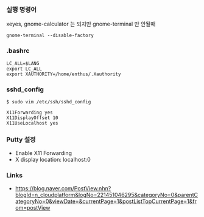 ### 실행 명령어
xeyes, gnome-calculator 는 되지만 gnome-terminal 만 안될때

```
gnome-terminal --disable-factory
```

### .bashrc
```
LC_ALL=$LANG
export LC_ALL
export XAUTHORITY=/home/enthus/.Xauthority
```

### sshd_config
```
$ sudo vim /etc/ssh/sshd_config

X11Forwarding yes
X11DisplayOffset 10
X11UseLocalhost yes

```

### Putty 설정
* Enable X11 Forwarding
* X display location: localhost:0

### Links
* https://blog.naver.com/PostView.nhn?blogId=n_cloudplatform&logNo=221451046295&categoryNo=0&parentCategoryNo=0&viewDate=&currentPage=1&postListTopCurrentPage=1&from=postView
